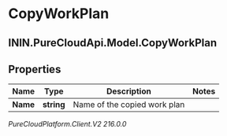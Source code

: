 # CopyWorkPlan

## ININ.PureCloudApi.Model.CopyWorkPlan

## Properties

|Name | Type | Description | Notes|
|------------ | ------------- | ------------- | -------------|
| **Name** | **string** | Name of the copied work plan | |



_PureCloudPlatform.Client.V2 216.0.0_
